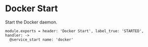 
# Docker Start

Start the Docker daemon.

    module.exports = header: 'Docker Start', label_true: 'STARTED', handler: ->
      @service_start name: 'docker'
